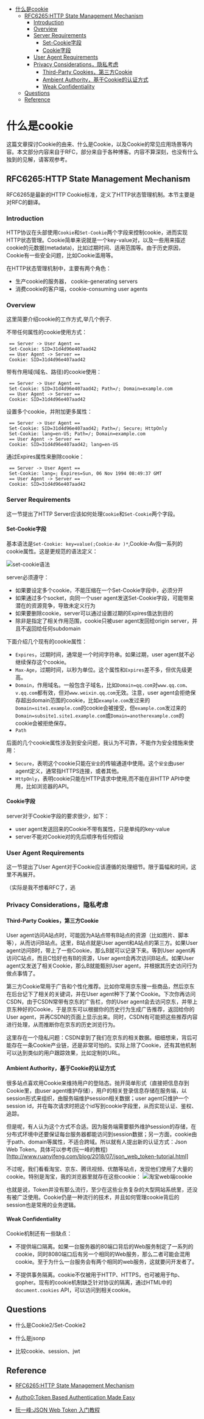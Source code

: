 - [什么是cookie](#什么是cookie)
    - [RFC6265:HTTP State Management Mechanism](#rfc6265http-state-management-mechanism)
        - [Introduction](#introduction)
        - [Overview](#overview)
        - [Server Requirements](#server-requirements)
            - [Set-Cookie字段](#set-cookie字段)
            - [Cookie字段](#cookie字段)
        - [User Agent Requirements](#user-agent-requirements)
        - [Privacy Considerations，隐私考虑](#privacy-considerations隐私考虑)
            - [Third-Party Cookies，第三方Cookie](#third-party-cookies第三方cookie)
            - [Ambient Authority，基于Cookie的认证方式](#ambient-authority基于cookie的认证方式)
            - [Weak Confidentiality](#weak-confidentiality)
    - [Questions](#questions)
    - [Reference](#reference)

# 什么是cookie

这篇文章探讨Cookie的由来、什么是Cookie，以及Cookie的常见应用场景等内容。本文部分内容来自于RFC，部分来自于各种博客。内容不算深刻，也没有什么独到的见解，请客观参考。

## RFC6265:HTTP State Management Mechanism

RFC6265是最新的HTTP Cookie标准，定义了HTTP状态管理机制。本节主要是对RFC的翻译。

### Introduction

HTTP协议在头部使用`Cookie`和`Set-Cookie`两个字段来控制cookie，进而实现HTTP状态管理。Cookie简单来说就是一个key-value对，以及一些用来描述cookie的元数据(metadata)，比如过期时间、适用范围等。由于历史原因，Cookie有一些安全问题，比如Cookie滥用等。

在HTTP状态管理机制中，主要有两个角色：

* 生产cookie的服务器， cookie-generating servers
* 消费cookie的客户端，cookie-consuming user agents

### Overview

这里简要介绍cookie的工作方式,举几个例子.

不带任何属性的cookie使用方式：
```
 == Server -> User Agent ==
 Set-Cookie: SID=31d4d96e407aad42
 == User Agent -> Server ==
 Cookie: SID=31d4d96e407aad42
```


带有作用域(域名、路径)的cookie使用：
```
 == Server -> User Agent ==
 Set-Cookie: SID=31d4d96e407aad42; Path=/; Domain=example.com
 == User Agent -> Server ==
 Cookie: SID=31d4d96e407aad42
```

设置多个cookie，并附加更多属性：
```
 == Server -> User Agent ==
 Set-Cookie: SID=31d4d96e407aad42; Path=/; Secure; HttpOnly
 Set-Cookie: lang=en-US; Path=/; Domain=example.com
 == User Agent -> Server ==
 Cookie: SID=31d4d96e407aad42; lang=en-US
```

通过Expires属性来删除cookie：
```
 == Server -> User Agent ==
 Set-Cookie: lang=; Expires=Sun, 06 Nov 1994 08:49:37 GMT
 == User Agent -> Server ==
 Cookie: SID=31d4d96e407aad42
```

### Server Requirements

这一节提出了HTTP Server应该如何处理`Cookie`和`Set-Cookie`两个字段。

#### Set-Cookie字段

基本语法是`Set-Cookie: key=value(;Cookie-Av )*`,Cookie-Av指一系列的cookie属性。这是更规范的语法定义：

![set-cookie语法](../pictures/20181002_grammer_of_setcookie_in_rfc6265.png)

server必须遵守：
* 如果要设定多个cookie，不能压缩在一个Set-Cookie字段中，必须分开  
* 如果通过多个socket，向同一个user agent发送Set-Cookie字段，可能带来潜在的资源竞争，导致未定义行为  
* 如果要删除cookie，server可以通过设置过期的Expires值达到目的
* 除非是指定了相关作用范围，cookie只被user agent发回给origin server，并且不返回给任何subdomain

下面介绍几个现有的cookie属性：
* `Expires`，过期时间，通常是一个时间字符串。如果过期，user agent就不必继续保存这个cookie。  
* `Max-Age`，过期时间，以秒为单位。这个属性和`Expires`差不多，但优先级更高。  
* `Domain`，作用域名。一般包含子域名，比如`Domain=qq.com`对`www.qq.com`、`v.qq.com`都有效，但对`www.weixin.qq.com`无效。注意，user agent会拒绝保存超出domain范围的cookie，比如`example.com`发过来的`Domain=site1.example.com`的cookie会被接受，但`example.com`发过来的`Domain=subsite1.site1.example.com`或`Domain=anotherexample.com`的cookie会被拒绝保存。  
* `Path`  

后面的几个cookie属性涉及到安全问题，我认为不可靠，不能作为安全措施来使用：
* `Secure`，表明这个cookie只能在`安全`的传输通道中使用。这个`安全`由user agent定义，通常指HTTPS连接，或者其他。
* `HttpOnly`，表明cookie只能在HTTP请求中使用,而不能在非HTTP API中使用，比如浏览器的API。

#### Cookie字段

server对于Cookie字段的要求很少，如下：
* user agent发送回来的Cookie不带有属性，只是单纯的key-value
* server不能对Cookie对的先后顺序有任何假设

### User Agent Requirements

这一节提出了User Agent对于Cookie应该遵循的处理细节。限于篇幅和时间，这里不再展开。

（实际是我不想看RFC了，逃

### Privacy Considerations，隐私考虑

#### Third-Party Cookies，第三方Cookie

User agent访问A站点时，可能因为A站点带有B站点的资源（比如图片、脚本等），从而访问B站点。这里，B站点就是User agent和A站点的第三方。如果User agent访问B时，带上了一些Cookie，那么B就可以记录下来。等到User agent再访问C站点，而且C恰好也有B的资源，User agent会再次访问B站点。如果User agent又发送了相关Cookie，那么B就能甄别User agent，并根据其历史访问行为做点事情了。

第三方Cookie常用于广告和个性化推荐。比如你常用京东搜一些商品，然后京东在后台记下了相关的关键词，并在User agent种下了某个Cookie。下次你再访问CSDN，由于CSDN常带有京东的广告栏，你的User agent会去访问京东，并带上京东种好的Cookie，于是京东可以根据你的历史行为生成广告推荐，返回给你的User agent，并再CSDN的页面上显示出来。同时，CSDN有可能把这些推荐内容进行处理，从而推断你在京东的历史浏览行为。

这里存在一个隐私问题：CSDN拿到了我们在京东的相关数据。细细想来，背后可能存在一条Cookie产业链，还是非常可怕的。实际上除了Cookie，还有其他机制可以达到类似的用户跟踪效果，比如定制的URL。

#### Ambient Authority，基于Cookie的认证方式

很多站点喜欢用Cookie来维持用户的登陆态。抛开简单形式（直接把信息存到Cookie里，由user agent维护存储），用户的相关登录信息存储在服务端，以session形式来组织，由服务端维护session相关数据；user agent只维护一个session id，并在每次请求时把这个id写到cookie字段里，从而实现认证、鉴权、追踪。

但是呢，有人认为这个方式不合适。因为服务端需要额外维护session的存储，在分布式环境中还要保证每台服务器都能访问到session数据；另一方面，cookie由于path、domain等属性，不适合跨域。所以就有人提出新的认证方式：Json Web Token。具体可以参考(阮一峰的教程)[http://www.ruanyifeng.com/blog/2018/07/json_web_token-tutorial.html]

不过呢，我们看看淘宝、京东、腾讯视频、优酷等站点，发现他们使用了大量的cookie。特别是淘宝，我的浏览器里就存在这些cookie：
![淘宝web端cookie](../pictures/20181002_taobao_website_cookie.png)

也就是说，Token并没有那么流行，至少在这些业务复杂的大型网站系统里，还没有被广泛使用。Cookie仍是一种流行的技术，并且如何管理cookie背后的session也是常用的业务逻辑。


#### Weak Confidentiality

Cookie机制还有一些缺点：

* 不提供端口隔离。如果一台服务器的80端口背后的Web服务制定了一系列的cookie，同时8080端口后有另一个相同的Web服务，那么二者可能会混用cookie。至于为什么一台服务会有两个相同的web服务，这就要问开发者了。

* 不提供事务隔离。cookie不仅被用于HTTP、HTTPS，也可被用于ftp、gopher。现有的cookie机制缺乏针对协议的隔离，通过HTML中的`document.cookies` API，可以访问到相关cookie。

## Questions

* 什么是Cookie2/Set-Cookie2

* 什么是jsonp

* 比较cookie、session、jwt

## Reference

* [RFC6265:HTTP State Management Mechanism](http://www.rfc-editor.org/pdfrfc/rfc6265.txt.pdf)

* [Autho0:Token Based Authentication Made Easy](https://auth0.com/learn/token-based-authentication-made-easy/)

* [阮一峰:JSON Web Token 入门教程](http://www.ruanyifeng.com/blog/2018/07/json_web_token-tutorial.html)